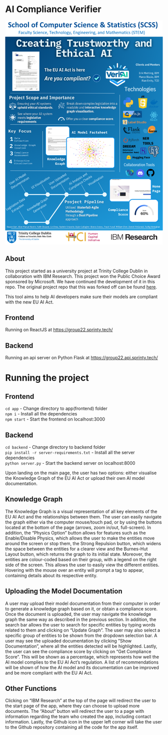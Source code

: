 # AI Compliance Verifier
![Poster.png](Poster.png)
## About
This project started as a university project at Trinity College Dublin in collaboration with IBM Research. This project won the Public Choice Award sponsored by Microsoft. 
We have continued the development of it in this repo. The original project repo that this was forked off can be found [here](https://github.com/AllanNastin/ethical-ai/).

This tool aims to help AI developers make sure their models are compliant with the new EU AI Act.

## Frontend
Running on ReactJS at https://group22.sprinty.tech/

## Backend
Running an api server on Python Flask at https://group22.api.sprinty.tech/

# Running the project
## Frontend
`cd app` - Change directory to app(frontend) folder  
`npm i` - Install all the dependencies  
`npm start` - Start the frontend on localhost:3000

## Backend
`cd backend` - Change directory to backend folder  
`pip install -r server-requirements.txt` - Install all the server dependencies  
`python server.py` - Start the backend server on localhost:8000

Upon landing on the main page, the user has two options: either visualise the Knowledge Graph of the EU AI Act or upload their own AI model documentation.

## Knowledge Graph
The Knowledge Graph is a visual representation of all key elements of the EU AI Act and the relationships between them. The user can easily navigate the graph either via the computer mouse/touch pad, or by using the buttons located at the bottom of the page (arrows, zoom in/out, full-screen).
In addition, the “Physics Option” button allows for features such as the Enable/Disable Physics, which allows the user to make the entities move around the screen or stop them, the Strong Repulsion button, which widens the space between the entities for a clearer view and the Burnes-Hut Layout button, which returns the graph to its initial state.
Moreover, the entities are colour-coded based on their group, with a legend on the right side of the screen. This allows the user to easily view the different entities. Hovering with the mouse over an entity will prompt a tag to appear, containing details about its respective entity.

## Uploading the Model Documentation
A user may upload their model documentation from their computer in order to generate a knowledge graph based on it, or obtain a compliance score. Once the document is uploaded, the user may navigate the knowledge graph the same way as described in the previous section. In addition, the search bar allows the user to search for specific entities by typing words related to them and clicking on “Update Graph”. The user may also select a specific group of entities to be shown from the dropdown selection bar.
A user may see the uploaded documentation by clicking ”Show Documentation”, where all the entities detected will be highlighted.
Lastly, the user can see the compliance score by clicking on “Get Compliance Score”. This will be shown as a percentage, which represents how well the AI model complies to the EU AI Act’s regulation. A list of recommendations will be shown of how the AI model and its documentation can be improved and be more compliant with the EU AI Act.

## Other Functions
Clicking on “IBM Research” at the top of the page will redirect the user to the start page of the app, where they can choose to upload more documents.
The “About” button will redirect the user to a page with information regarding the team who created the app, including contact information.
Lastly, the Github icon in the upper left corner will take the user to the Github repository containing all the code for the app itself.
